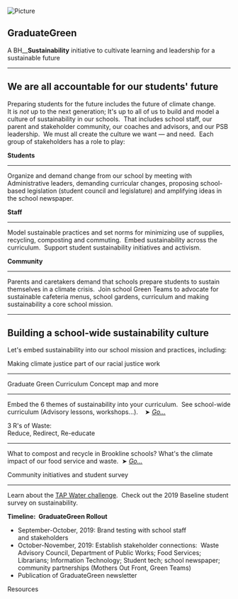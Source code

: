 ![Picture](/uploads/8/0/1/5/801512/published/green-warrior-logo.png?1578114908)

Graduate**Green**
-----------------

A BH_​​_**S​ustainability** initiative to cultivate learning and leadership for a sustainable future

* * *

We are all accountable for our students' future
-----------------------------------------------

Preparing students for the future includes the future of climate change.  It is _not_ up to the next generation; It's up to all of us to build and model a culture of sustainability in our schools.  That includes school staff, our parent and stakeholder community, our coaches and advisors, and our PSB leadership.  We must all create the culture we want — and need.  Each group of stakeholders has a role to play:

**Students**

* * *

Organize and demand change from our school by meeting with Administrative leaders, demanding curricular changes, proposing school-based legislation (student council and legislature) and amplifying ideas in the school newspaper.

**Staff**

* * *

Model sustainable practices and set norms for minimizing use of supplies, recycling, composting and commuting.  Embed sustainability across the curriculum.  Support student sustainability initiatives and activism.

**Community**

* * *

Parents and caretakers demand that schools prepare students to sustain themselves in a climate crisis.  Join school Green Teams to advocate for sustainable cafeteria menus, school gardens, curriculum and making sustainability a core school mission.

* * *

Building a school-wide sustainability culture
---------------------------------------------

Let's embed sustainability into our school mission and practices, including:

Making climate justice part of our racial justice work

* * *

Graduate Green Curriculum Concept map and more  

* * *

Embed the 6 themes of sustainability into your curriculum.  See school-wide curriculum (Advisory lessons, workshops...).    ➤ _[Go...](/bhs-graduate-green-curriculum.html)_

3 R's of Waste:  
​Reduce, Redirect, Re-educate

* * *

What to compost and recycle in Brookline schools? What's the climate impact of our food service and waste.  ➤ _[Go...](/3-rs-of-waste-reduce-redirect-re-educate.html)_

Community initiatives and student survey​

* * *

Learn about the [TAP Water challenge](/bhs-graduate-green-2.html).  Check out the 2019 Baseline student survey on sustainability.  

**Timeline:  GraduateGreen Rollout**

*   September-October, 2019: Brand testing with school staff and stakeholders
*   ​October-November, 2019: Establish stakeholder connections:  Waste Advisory Council, Department of Public Works; Food Services; Librarians; Information Technology; Student tech; school newspaper; community partnerships (Mothers Out Front, Green Teams)
*   Publication of GraduateGreen newsletter   
    

  
​Resources